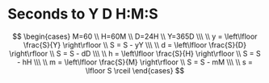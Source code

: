 # Seconds to Y D H:M:S

$$
\begin{cases}
M=60
\\
H=60M
\\
D=24H
\\
Y=365D
\\\ \\
y = \left\lfloor \frac{S}{Y} \right\rfloor
\\
S = S - yY
\\\ \\
d = \left\lfloor \frac{S}{D} \right\rfloor
\\
S = S - dD
\\\ \\
h = \left\lfloor \frac{S}{H} \right\rfloor
\\
S = S - hH
\\\ \\
m = \left\lfloor \frac{S}{M} \right\rfloor
\\
S = S - mM
\\\ \\
s = \lfloor S \rceil
\end{cases}
$$
